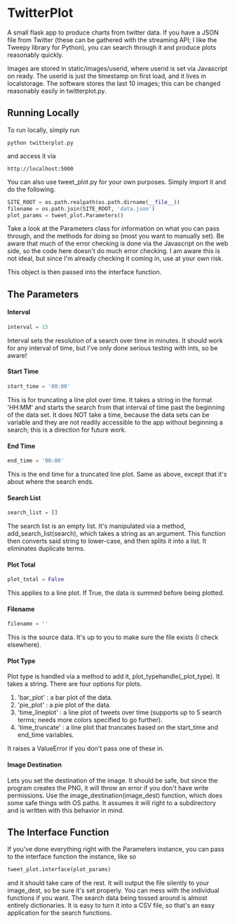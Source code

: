 # TwitterPlot
A small flask app to produce charts from twitter data. If you have a JSON file from Twitter (these can be gathered with the streaming API; I like the Tweepy library for Python), you can search through it and produce plots reasonably quickly.

Images are stored in static/images/userid, where userid is set via Javascript on ready. The userid is just the timestamp on first load, and it lives in localstorage. The software stores the last 10 images; this can be changed reasonably easily in twitterplot.py.

## Running Locally
To run locally, simply run

```
python twitterplot.py
```

and access it via

```
http://localhost:5000
```

You can also use tweet_plot.py for your own purposes. Simply import it and do the following.

```python
SITE_ROOT = os.path.realpath(os.path.dirname(__file__))
filename = os.path.join(SITE_ROOT, 'data.json')
plot_params = tweet_plot.Parameters()
```

Take a look at the Parameters class for information on what you can pass through, and the methods for doing so (most you want to manually set). Be aware that much of the error checking is done via the Javascript on the web side, so the code here doesn't do much error checking. I am aware this is not ideal, but since I'm already checking it coming in, use at your own risk.

This object is then passed into the interface function.

## The Parameters

#### Interval
```python
interval = 15
```
Interval sets the resolution of a search over time in minutes. It should work for any interval of time, but I've only done serious testing with ints, so be aware!

#### Start Time
```python
start_time = '00:00'
```
This is for truncating a line plot over time. It takes a string in the format 'HH:MM' and starts the search from that interval of time past the beginning of the data set. It does NOT take a time, because the data sets can be variable and they are not readily accessible to the app without beginning a search; this is a direction for future work.

#### End Time
```python
end_time = '00:00'
```
This is the end time for a truncated line plot. Same as above, except that it's about where the search ends.

#### Search List
```python
search_list = []
```
The search list is an empty list. It's manipulated via a method, add_search_list(search), which takes a string as an argument. This function then converts said string to lower-case, and then splits it into a list. It eliminates duplicate terms.

#### Plot Total
```python
plot_total = False
```
This applies to a line plot. If True, the data is summed before being plotted.

#### Filename
```python
filename = ''
```
This is the source data. It's up to you to make sure the file exists (I check elsewhere).

#### Plot Type
Plot type is handled via a method to add it, plot\_typehandle(\_plot\_type). It takes a string. There are four options for plots.

1. 'bar_plot' : a bar plot of the data.
2. 'pie_plot' : a pie plot of the data.
3. 'time_lineplot' : a line plot of tweets over time (supports up to 5 search terms; needs more colors specified to go further).
4. 'time_truncate' : a line plot that truncates based on the start_time and end_time variables.

It raises a ValueError if you don't pass one of these in.

#### Image Destination
Lets you set the destination of the image. It should be safe, but since the program creates the PNG, it will throw an error if you don't have write permissions. Use the image_destination(image_dest) function, which does some safe things with OS paths. It assumes it will right to a subdirectory and is written with this behavior in mind.

## The Interface Function

If you've done everything right with the Parameters instance, you can pass to the interface function the instance, like so
```python
tweet_plot.interface(plot_params)
```
and it should take care of the rest. It will output the file silently to your image_dest, so be sure it's set properly. You can mess with the individual functions if you want. The search data being tossed around is almost entirely dictionaries. It is easy to turn it into a CSV file, so that's an easy application for the search functions.
